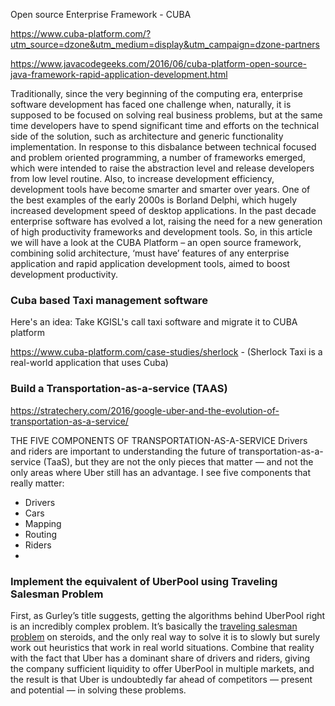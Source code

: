 Open source Enterprise Framework - CUBA 

https://www.cuba-platform.com/?utm_source=dzone&utm_medium=display&utm_campaign=dzone-partners

https://www.javacodegeeks.com/2016/06/cuba-platform-open-source-java-framework-rapid-application-development.html

Traditionally, since the very beginning of the computing era, enterprise software development has faced one challenge when, naturally, it is supposed to be focused on solving real business problems, but at the same time developers have to spend significant time and efforts on the technical side of the solution, such as architecture and generic functionality implementation.
In response to this disbalance between technical focused and problem oriented programming, a number of frameworks emerged, which were intended to raise the abstraction level and release developers from low level routine. Also, to increase development efficiency, development tools have become smarter and smarter over years. One of the best examples of the early 2000s is Borland Delphi, which hugely increased development speed of desktop applications.
In the past decade enterprise software has evolved a lot, raising the need for a new generation of high productivity frameworks and development tools. So, in this article we will have a look at the CUBA Platform – an open source framework, combining solid architecture, ‘must have’ features of any enterprise application and rapid application development tools, aimed to boost development productivity.


### Cuba based Taxi management software
Here's an idea: Take KGISL's call taxi software and migrate it to CUBA platform                         

https://www.cuba-platform.com/case-studies/sherlock - (Sherlock Taxi is a real-world application that uses Cuba)

### Build a Transportation-as-a-service (TAAS) 

https://stratechery.com/2016/google-uber-and-the-evolution-of-transportation-as-a-service/

THE FIVE COMPONENTS OF TRANSPORTATION-AS-A-SERVICE
Drivers and riders are important to understanding the future of transportation-as-a-service (TaaS), but they are not the only pieces that matter — and not the only areas where Uber still has an advantage. I see five components that really matter:

- Drivers
- Cars
- Mapping
- Routing
- Riders
- 
### Implement the equivalent of UberPool using Traveling Salesman Problem 

First, as Gurley’s title suggests, getting the algorithms behind UberPool right is an incredibly complex problem. It’s basically the [traveling salesman problem](https://en.wikipedia.org/wiki/Travelling_salesman_problem) on steroids, and the only real way to solve it is to slowly but surely work out heuristics that work in real world situations. Combine that reality with the fact that Uber has a dominant share of drivers and riders, giving the company sufficient liquidity to offer UberPool in multiple markets, and the result is that Uber is undoubtedly far ahead of competitors — present and potential — in solving these problems.
